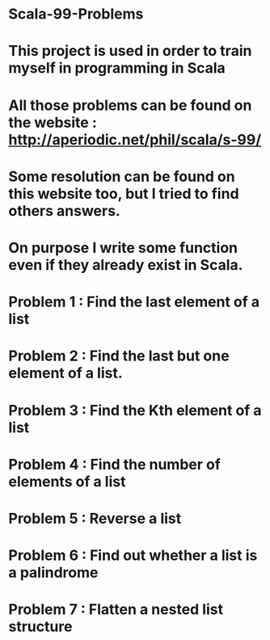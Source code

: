 # Scala-99-Problems
# This project is used in order to train myself in programming in Scala
# All those problems can be found on the website : http://aperiodic.net/phil/scala/s-99/
# Some resolution can be found on this website too, but I tried to find others answers.
# On purpose I write some function even if they already exist in Scala.

# Problem 1 : Find the last element of a list

# Problem 2 : Find the last but one element of a list.

# Problem 3 : Find the Kth element of a list

# Problem 4 : Find the number of elements of a list

# Problem 5 : Reverse a list

# Problem 6 : Find out whether a list is a palindrome

# Problem 7 : Flatten a nested list structure